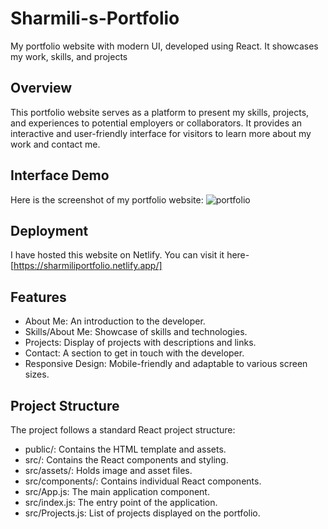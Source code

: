 # Sharmili-s-Portfolio
My portfolio website with modern UI, developed using React. It showcases my work, skills, and projects

## Overview

This portfolio website serves as a platform to present my skills, projects, and experiences to potential employers or collaborators. It provides an interactive and user-friendly interface for visitors to learn more about my work and contact me.

## Interface Demo
Here is the screenshot of my portfolio website:
![portfolio](https://github.com/sharmilidas33/Sharmili-s_Portfolio/assets/128738858/0bf062cc-d79f-4a3e-80ae-804704d52e51)

## Deployment
I have hosted this website on Netlify. You can visit it here- [https://sharmiliportfolio.netlify.app/]

## Features

- About Me: An introduction to the developer.
- Skills/About Me: Showcase of skills and technologies.
- Projects: Display of projects with descriptions and links.
- Contact: A section to get in touch with the developer.
- Responsive Design: Mobile-friendly and adaptable to various screen sizes.

## Project Structure
The project follows a standard React project structure:

- public/: Contains the HTML template and assets.
- src/: Contains the React components and styling.
- src/assets/: Holds image and asset files.
- src/components/: Contains individual React components.
- src/App.js: The main application component.
- src/index.js: The entry point of the application.
- src/Projects.js: List of projects displayed on the portfolio.
